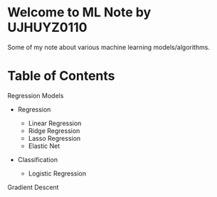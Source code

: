 # Welcome to ML Note by UJHUYZ0110

Some of my note about various machine learning models/algorithms.

# Table of Contents

Regression Models

* Regression
    * Linear Regression
    * Ridge Regression
    * Lasso Regression
    * Elastic Net

* Classification
    * Logistic Regression

Gradient Descent
